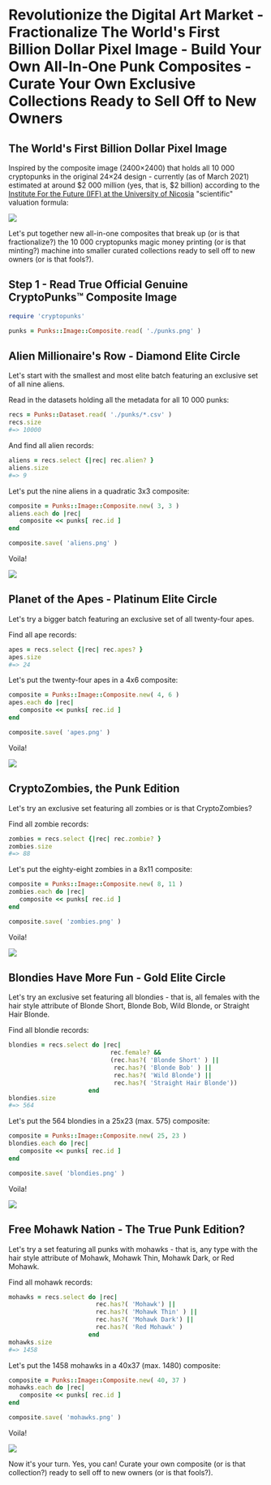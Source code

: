 # Revolutionize the Digital Art Market - Fractionalize The World's First Billion Dollar Pixel Image - Build Your Own All-In-One Punk Composites - Curate Your Own Exclusive Collections Ready to Sell Off to New Owners




## The World's First Billion Dollar Pixel Image

Inspired by the composite image (2400×2400) that holds all 10 000 cryptopunks
in the original 24×24 design -  currently (as of March 2021) estimated
at around $2 000 million (yes, that is, $2 billion)
according to the [Institute For the Future (IFF) at the University of Nicosia](https://nftvaluations.com/cryptopunks) "scientific" valuation formula:

![](https://github.com/cryptopunksnotdead/awesome-cryptopunks-bubble/raw/master/i/punks-zoom.png)


Let's put together new all-in-one composites that break up
(or is that fractionalize?)
the 10 000 cryptopunks magic money printing (or is that minting?) machine into smaller
curated collections ready to sell off to new owners
(or is that fools?).



## Step 1 -  Read True Official Genuine CryptoPunks™ Composite Image


``` ruby
require 'cryptopunks'

punks = Punks::Image::Composite.read( './punks.png' )
```



## Alien Millionaire's Row - Diamond Elite Circle

Let's start with the smallest and most elite batch
featuring an exclusive set of all nine aliens.


Read in the datasets holding all the metadata for all 10 000 punks:

``` ruby
recs = Punks::Dataset.read( './punks/*.csv' )
recs.size
#=> 10000
```

And find all alien records:

``` ruby
aliens = recs.select {|rec| rec.alien? }
aliens.size
#=> 9
```

Let's put the nine aliens in a quadratic 3x3 composite:

``` ruby
composite = Punks::Image::Composite.new( 3, 3 )
aliens.each do |rec|
   composite << punks[ rec.id ]
end

composite.save( 'aliens.png' )
```

Voila!

![](i/aliens.png)




## Planet of the Apes - Platinum Elite Circle

Let's try a bigger batch
featuring an exclusive set of all twenty-four apes.

Find all ape records:

``` ruby
apes = recs.select {|rec| rec.apes? }
apes.size
#=> 24
```

Let's put the twenty-four apes in a 4x6 composite:

``` ruby
composite = Punks::Image::Composite.new( 4, 6 )
apes.each do |rec|
   composite << punks[ rec.id ]
end

composite.save( 'apes.png' )
```

Voila!

![](i/apes.png)




## CryptoZombies, the Punk Edition

Let's try an exclusive set featuring all zombies
or is that CryptoZombies?

Find all zombie records:

``` ruby
zombies = recs.select {|rec| rec.zombie? }
zombies.size
#=> 88
```

Let's put the eighty-eight zombies in a 8x11 composite:

``` ruby
composite = Punks::Image::Composite.new( 8, 11 )
zombies.each do |rec|
   composite << punks[ rec.id ]
end

composite.save( 'zombies.png' )
```

Voila!

![](i/zombies.png)



## Blondies Have More Fun - Gold Elite Circle

Let's try an exclusive set featuring all blondies -
that is, all females with the hair style attribute of
Blonde Short, Blonde Bob, Wild Blonde, or Straight Hair Blonde.

Find all blondie records:

``` ruby
blondies = recs.select do |rec|
                            rec.female? &&
                            (rec.has?( 'Blonde Short' ) ||
                             rec.has?( 'Blonde Bob' ) ||
                             rec.has?( 'Wild Blonde') ||
                             rec.has?( 'Straight Hair Blonde'))
                      end
blondies.size
#=> 564
```

Let's put the 564 blondies in a 25x23 (max. 575) composite:


``` ruby
composite = Punks::Image::Composite.new( 25, 23 )
blondies.each do |rec|
   composite << punks[ rec.id ]
end

composite.save( 'blondies.png' )
```

Voila!

![](i/blondies.png)



## Free Mohawk Nation - The True Punk Edition?

Let's try a set featuring all punks with mohawks -
that is, any type with the hair style attribute of
Mohawk, Mohawk Thin, Mohawk Dark, or Red Mohawk.

Find all mohawk records:

``` ruby
mohawks = recs.select do |rec|
                        rec.has?( 'Mohawk') ||
                        rec.has?( 'Mohawk Thin' ) ||
                        rec.has?( 'Mohawk Dark') ||
                        rec.has?( 'Red Mohawk' )
                      end
mohawks.size
#=> 1458
```

Let's put the 1458 mohawks in a 40x37 (max. 1480) composite:

``` ruby
composite = Punks::Image::Composite.new( 40, 37 )
mohawks.each do |rec|
   composite << punks[ rec.id ]
end

composite.save( 'mohawks.png' )
```

Voila!

![](i/mohawks.png)





Now it's your turn. Yes, you can! Curate your own composite (or is that collection?)
ready to sell off to new owners (or is that fools?).

